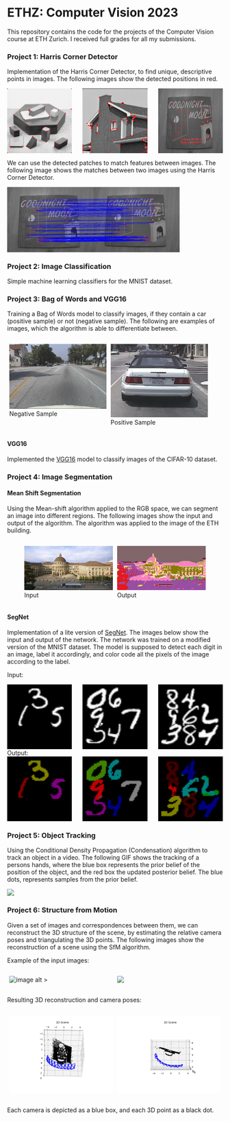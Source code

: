 # ETHZ: Computer Vision 2023
This repository contains the code for the projects of the Computer Vision course at ETH Zurich. I received full grades for all my submissions. 

### Project 1: Harris Corner Detector
Implementation of the Harris Corner Detector, to find unique, descriptive points in images. The following images show the detected positions in red.
<div style="display: flex; justify-content: space-between;">
    <img src="https://github.com/ericbill21/ETHZ-Computer_Vision_2023/blob/main/Project%201%20-%20Harris%20Corner%20Detector/Results/blocks_harris.png?raw=true" style="width: 30%;">
    <img src="https://github.com/ericbill21/ETHZ-Computer_Vision_2023/blob/main/Project%201%20-%20Harris%20Corner%20Detector/Results/house_harris.png?raw=true" style="width: 30%;">
    <img src="https://github.com/ericbill21/ETHZ-Computer_Vision_2023/blob/main/Project%201%20-%20Harris%20Corner%20Detector/Results/I1_harris.png?raw=true" style="width: 30%;">
</div>

We can use the detected patches to match features between images. The following image shows the matches between two images using the Harris Corner Detector. 
<div style="display: flex; justify-content: space-between; center;">
    <img src="https://github.com/ericbill21/ETHZ-Computer_Vision_2023/blob/main/Project%201%20-%20Harris%20Corner%20Detector/Results/match_mutual.png?raw=true" style="width: 80%;">
</div>

### Project 2: Image Classification
Simple machine learning classifiers for the MNIST dataset.

### Project 3: Bag of Words and VGG16
Training a Bag of Words model to classify images, if they contain a car (positive sample) or not (negative sample). The following are examples of images, which the algorithm is able to differentiate between.

<div style="display: flex">
    <figure style="width: 45%; margin-right: 5px; margin-left: 5px;">
        <img src="https://github.com/ericbill21/ETHZ-Computer_Vision_2023/blob/main/Project%203%20-%20Object%20Detection%20&%20Image%20Classification/Results/negative_sample.png?raw=true" alt="image alt >" style="width: 100%;">
        <figcaption>Negative Sample</figcaption>
    </figure>
    <figure style="width: 45%; margin-right: 5px; margin-left: 5px;">
        <img src="https://github.com/ericbill21/ETHZ-Computer_Vision_2023/blob/main/Project%203%20-%20Object%20Detection%20&%20Image%20Classification/Results/positive_sample.png?raw=true" alt="image alt <" style="width: 100%;">
        <figcaption>Positive Sample</figcaption>
    </figure>
</div>

#### VGG16
Implemented the [VGG16](https://arxiv.org/abs/1409.1556) model to classify images of the CIFAR-10 dataset.

### Project 4: Image Segmentation

#### Mean Shift Segmentation
Using the Mean-shift algorithm applied to the RGB space, we can segment an image into different regions. The following images show the input and output of the algorithm. The algorithm was applied to the image of the ETH building.


<div style="display: flex;">
    <figure style="width: 50%; margin-right: 5px;">
        <img src="https://github.com/ericbill21/ETHZ-Computer_Vision_2023/blob/main/Project%204%20-%20Image%20Segmentation/Results/eth.jpg?raw=true" alt="image alt >" style="width: 100%;">
        <figcaption>Input</figcaption>
    </figure>
    <figure style="width: 50%; margin-left: 5px;">
        <img src="https://github.com/ericbill21/ETHZ-Computer_Vision_2023/blob/main/Project%204%20-%20Image%20Segmentation/Results/result_beta=3.0.png?raw=true" alt="image alt <" style="width: 100%;">
        <figcaption>Output</figcaption>
    </figure>
</div>


#### SegNet
Implementation of a lite version of [SegNet](https://arxiv.org/abs/1511.00561). The images below show the input and output of the network. The network was trained on a modified version of the MNIST dataset. The model is supposed to detect each digit in an image, label it accordingly, and color code all the pixels of the image according to the label.

Input:
<div style="display: flex; justify-content: space-between;">
    <img src="https://github.com/ericbill21/ETHZ-Computer_Vision_2023/blob/main/Project%204%20-%20Image%20Segmentation/Results/seg_net_inp1.png?raw=true" style="width: 30%;">
    <img src="https://github.com/ericbill21/ETHZ-Computer_Vision_2023/blob/main/Project%204%20-%20Image%20Segmentation/Results/seg_net_inp2.png?raw=true" style="width: 30%;">
    <img src="https://github.com/ericbill21/ETHZ-Computer_Vision_2023/blob/main/Project%204%20-%20Image%20Segmentation/Results/seg_net_inp3.png?raw=true" style="width: 30%;">
</div>
Output:
<div style="display: flex; justify-content: space-between;">
    <img src="https://github.com/ericbill21/ETHZ-Computer_Vision_2023/blob/main/Project%204%20-%20Image%20Segmentation/Results/seg_net_out1.png?raw=true" style="width: 30%;">
    <img src="https://github.com/ericbill21/ETHZ-Computer_Vision_2023/blob/main/Project%204%20-%20Image%20Segmentation/Results/seg_net_out2.png?raw=true" style="width: 30%;">
    <img src="https://github.com/ericbill21/ETHZ-Computer_Vision_2023/blob/main/Project%204%20-%20Image%20Segmentation/Results/seg_net_out3.png?raw=true" style="width: 30%;">
</div>

### Project 5: Object Tracking
Using the Conditional Density Propagation (Condensation) algorithm to track an object in a video. The following GIF shows the tracking of a persons hands, where the blue box represents the prior belief of the position of the object, and the red box the updated posterior belief. The blue dots, represents samples from the prior belief.

<div style="display: flex; justify-content: space-between;">
    <img src="https://github.com/ericbill21/ETHZ_Computer_Vision_2023/blob/main/Project%205%20-%20Object%20Tracking/Result/Video2.gif?raw=true" style="width: 80%;">
</div>

### Project 6: Structure from Motion
Given a set of images and correspondences between them, we can reconstruct the 3D structure of the scene, by estimating the relative camera poses and triangulating the 3D points. The following images show the reconstruction of a scene using the SfM algorithm.

Example of the input images:
<div style="display: flex; justify-content: space-between;">
    <figure style="width: 50%; margin-right: 5px; margin-left: 5px;">
        <img src="https://github.com/ericbill21/ETHZ-Computer_Vision_2023/blob/main/Project%206%20-%20Structure%20from%20Motion/Code/data/images/0002.png?raw=true" alt="image alt >" style="width: 100%;">
        <figcaption></figcaption>
    </figure>
    <figure style="width: 50%; margin-right: 5px; margin-left: 5px;">
        <img src="https://github.com/ericbill21/ETHZ-Computer_Vision_2023/blob/main/Project%206%20-%20Structure%20from%20Motion/Code/data/images/0008.png?raw=true;">
        <figcaption></figcaption>
    </figure>
</div>

Resulting 3D reconstruction and camera poses:
<div style="display: flex; justify-content: space-between;">
    <figure style="width: 50%; margin-right: 5px; margin-left: 5px;">
        <img src="https://github.com/ericbill21/ETHZ-Computer_Vision_2023/blob/main/Project%206%20-%20Structure%20from%20Motion/Result/Figure_4.png?raw=true" alt="image alt >" style="width: 100%;">
    </figure>
    <figure style="width: 50%; margin-right: 5px; margin-left: 5px;">
        <img src="https://github.com/ericbill21/ETHZ-Computer_Vision_2023/blob/main/Project%206%20-%20Structure%20from%20Motion/Result/Figure_5.png?raw=true" alt="image alt <" style="width: 100%;">
    </figure>
</div>

Each camera is depicted as a blue box, and each 3D point as a black dot.
